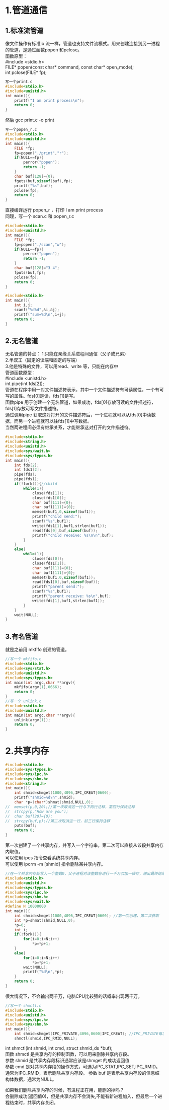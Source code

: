 # 1.管道通信
## 1.标准流管道
像文件操作有标准io 流一样，管道也支持文件流模式。用来创建连接到另一进程的管道，是通过函数popen 和pclose。  
函数原型：   
#include <stdio.h>  
FILE* popen(const char* command, const char* open_mode);  
int pclose(FILE* fp);  
```.c
写一个print.c
#include<stdio.h>
#include<unistd.h>
int main(){
	printf("I am print process\n");
	return 0;
}
```
然后 gcc print.c -o print
```.c
写一个popen_r.c
#include<stdio.h>
#include<unistd.h>
int main(){
	FILE *fp;
	fp=popen("./print","r");
	if(NULL==fp){
		perror("popen");
		return -1;
	}
	char buf[128]={0};
	fgets(buf,sizeof(buf),fp);
	printf("%s",buf);
	pclose(fp);
	return 0;
}
```
直接编译运行 popen_r ，打印 I am print process  
同理，写一个 scan.c 和 popen_r.c
```.c
#include<stdio.h>
#include<unistd.h>
int main(){
	FILE *fp;
	fp=popen("./scan","w");
	if(NULL==fp){
		perror("popen");
		return -1;
	}
	char buf[128]="3 4";
	fputs(buf,fp);
	pclose(fp);
	return 0;
}

#include<stdio.h>
int main(){
	int i,j;
	scanf("%d%d",&i,&j);
	printf("sum=%d\n",i+j);
	return 0;
}
```
## 2.无名管道
无名管道的特点： 
1.只能在亲缘关系进程间通信（父子或兄弟）  
2.半双工（固定的读端和固定的写端）  
3.他是特殊的文件，可以用read、write 等，只能在内存中  
管道函数原型：  
#include <unistd.h>  
int pipe(int fds[2]);  
管道在程序中用一对文件描述符表示，其中一个文件描述符有可读属性，一个有可写的属性。fds[0]是读，fds[1]是写。  
函数pipe 用于创建一个无名管道，如果成功，fds[0]存放可读的文件描述符，fds[1]存放可写文件描述符。  
通过调用pipe 获取这对打开的文件描述符后，一个进程就可以从fds[0]中读数据，而另一个进程就可以往fds[1]中写数据。  
当然两进程间必须有继承关系，才能继承这对打开的文件描述符。  
```.c
#include<stdio.h>
#include<string.h>
#include<unistd.h>
#include<sys/wait.h>
#include<sys/types.h>
int main(){
	int fds[2];
	int fds1[2];
	pipe(fds);
	pipe(fds1);
	if(!fork()){//child
		while(1){
			close(fds[1]);
			close(fds1[0]);
			char buf[111]={0};
			char buf1[111]={0};
			memset(buf1,0,sizeof(buf1));
			printf("child send:");
			scanf("%s",buf1);
			write(fds1[1],buf1,strlen(buf1));
			read(fds[0],buf,sizeof(buf));
			printf("child receive: %s\n\n",buf);
		}
	}
	else{
		while(1){
			close(fds[0]);
			close(fds1[1]);
			char buf[111]={0};
			char buf1[111]={0};
			memset(buf1,0,sizeof(buf1));
			read(fds1[0],buf,sizeof(buf));
			printf("parent send:");
			scanf("%s",buf1);
			printf("parent receive: %s\n",buf);
			write(fds[1],buf1,strlen(buf1));
		}
	}
	wait(NULL);
}
```
## 3.有名管道
就是之前用 mkfifo 创建的管道。
```.c
//写一个 mkfifo.c
#include<stdio.h>
#include<sys/stat.h>
#include<unistd.h>
#include<sys/types.h>
int main(int argc,char **argv){
	mkfifo(argv[1],0666);
	return 0;
}
//写一个 unlink.c
#include<stdio.h>
#include<unistd.h>
int main(int argc,char **argv){
    unlink(argv[1]);
    return 0;
}
```
# 2.共享内存
```.c
#include<stdio.h>
#include<sys/types.h>
#include<sys/ipc.h>
#include<sys/shm.h>
#include<string.h>
int main(){
  	int shmid=shmget(1000,4096,IPC_CREAT|0600);
  	printf("shmid=%d\n",shmid);
  	char *p=(char*)shmat(shmid,NULL,0);
//	memset(p,0,20);//第一次取消这一行与下两行注释，第四行保持注释
//	strcpy(p,"How are you");
//  char buf[20]={0};
//  strcpy(buf,p);//第二次取消这一行，前三行保持注释
  	puts(buf);
  	return 0;
}
```
第一次创建了一个共享内存，并写入一个字符串，第二次可以直接从该段共享内存内取值。  
可以使用 ipcs 指令查看系统共享内存。  
可以使用 ipcrm -m [shmid] 指令删除某共享内存。
```.c
//在一个共享内存处写入一个整数0，父子进程对该整数各进行一千万次加一操作，输出最终结果
#include<stdio.h>
#include<unistd.h>
#include<sys/types.h>
#include<sys/ipc.h>
#include<sys/shm.h>
#include<sys/wait.h>
#define N 10000000
int main(){
	int shmid=shmget(1000,4096,IPC_CREAT|0600); //第一次创建，第二次获取
	int *p=shmat(shmid,NULL,0);
	*p=0;
	int i;
	if(!fork()){
		for(i=0;i<N;i++)
			*p=*p+1;
	}
	else{
		for(i=0;i<N;i++)
			*p=*p+1;
		wait(NULL);
		printf("%d\n",*p);
	}
	return 0;
}
```
很大情况下，不会输出两千万，电脑CPU比较强的话概率出现两千万。
```.c
//写一个 shmctl.c
#include<stdio.h>
#include<unistd.h>
#include<sys/ipc.h>
#include<sys/shm.h>
int main(){
    int shmid=shmget(IPC_PRIVATE,4096,0600|IPC_CREAT); //IPC_PRIVATE每次都是创建
    shmctl(shmid,IPC_RMID,NULL);
```
int shmctl(int shmid, int cmd, struct shmid_ds *buf);  
函数 shmctl 是共享内存的控制函数，可以用来删除共享内存段。   
参数 shmid 是共享内存段标识通常应该是shmget 的成功返回值   
参数 cmd 是对共享内存段的操作方式，可选为IPC_STAT,IPC_SET,IPC_RMID。通常为IPC_RMID，表示删除共享内存段。
参数 buf 是表示共享内存段的信息结构体数据，通常为NULL。

如果我们删除共享内存的时候，有进程正在用，能删的掉吗？  
会删除成功(返回值0)，但是共享内存不会消失,不能有新进程加入，但最后一个进程结束时，共享内存关闭。
